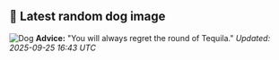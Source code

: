 ## 🐶 Latest random dog image
![Dog](https://images.dog.ceo/breeds/hound-walker/n02089867_1082.jpg)
**Advice:** "You will always regret the round of Tequila."
*Updated: 2025-09-25 16:43 UTC*
